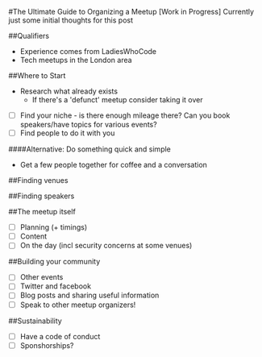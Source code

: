#The Ultimate Guide to Organizing a Meetup [Work in Progress]
Currently just some initial thoughts for this post

##Qualifiers
+ Experience comes from LadiesWhoCode
+ Tech meetups in the London area

##Where to Start
+ Research what already exists
  + If there's a 'defunct' meetup consider taking it over
- [ ] Find your niche - is there enough mileage there? Can you book speakers/have topics for various events?
- [ ] Find people to do it with you

####Alternative: Do something quick and simple
- Get a few people together for coffee and a conversation

##Finding venues

##Finding speakers

##The meetup itself
- [ ] Planning (+ timings)
- [ ] Content
- [ ] On the day (incl security concerns at some venues)
 
##Building your community
- [ ] Other events
- [ ] Twitter and facebook
- [ ] Blog posts and sharing useful information
- [ ] Speak to other meetup organizers!

##Sustainability
- [ ] Have a code of conduct
- [ ] Sponshorships?